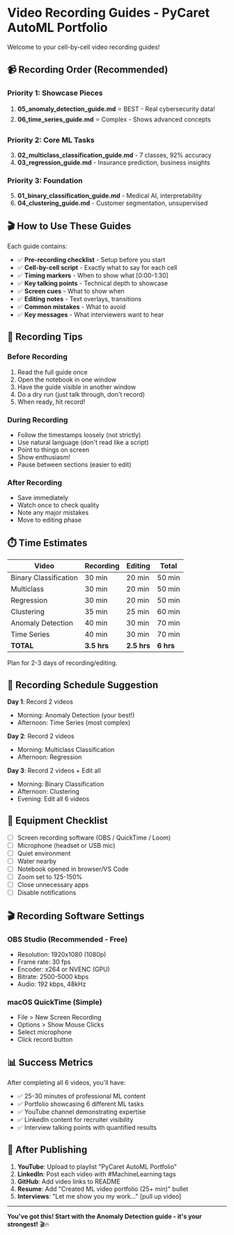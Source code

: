 # Video Recording Guides - PyCaret AutoML Portfolio

Welcome to your cell-by-cell video recording guides!

## 📹 Recording Order (Recommended)

### Priority 1: Showcase Pieces
1. **05_anomaly_detection_guide.md** ⭐ BEST - Real cybersecurity data!
2. **06_time_series_guide.md** ⭐ Complex - Shows advanced concepts

### Priority 2: Core ML Tasks
3. **02_multiclass_classification_guide.md** - 7 classes, 92% accuracy
4. **03_regression_guide.md** - Insurance prediction, business insights

### Priority 3: Foundation
5. **01_binary_classification_guide.md** - Medical AI, interpretability
6. **04_clustering_guide.md** - Customer segmentation, unsupervised

## 🎬 How to Use These Guides

Each guide contains:
- ✅ **Pre-recording checklist** - Setup before you start
- ✅ **Cell-by-cell script** - Exactly what to say for each cell
- ✅ **Timing markers** - When to show what [0:00-1:30]
- ✅ **Key talking points** - Technical depth to showcase
- ✅ **Screen cues** - What to show when
- ✅ **Editing notes** - Text overlays, transitions
- ✅ **Common mistakes** - What to avoid
- ✅ **Key messages** - What interviewers want to hear

## 🎯 Recording Tips

### Before Recording
1. Read the full guide once
2. Open the notebook in one window
3. Have the guide visible in another window
4. Do a dry run (just talk through, don't record)
5. When ready, hit record!

### During Recording
- Follow the timestamps loosely (not strictly)
- Use natural language (don't read like a script)
- Point to things on screen
- Show enthusiasm!
- Pause between sections (easier to edit)

### After Recording
- Save immediately
- Watch once to check quality
- Note any major mistakes
- Move to editing phase

## ⏱️ Time Estimates

| Video | Recording | Editing | Total |
|-------|-----------|---------|-------|
| Binary Classification | 30 min | 20 min | 50 min |
| Multiclass | 30 min | 20 min | 50 min |
| Regression | 30 min | 20 min | 50 min |
| Clustering | 35 min | 25 min | 60 min |
| Anomaly Detection | 40 min | 30 min | 70 min |
| Time Series | 40 min | 30 min | 70 min |
| **TOTAL** | **3.5 hrs** | **2.5 hrs** | **6 hrs** |

Plan for 2-3 days of recording/editing.

## 📝 Recording Schedule Suggestion

**Day 1**: Record 2 videos
- Morning: Anomaly Detection (your best!)
- Afternoon: Time Series (most complex)

**Day 2**: Record 2 videos
- Morning: Multiclass Classification
- Afternoon: Regression

**Day 3**: Record 2 videos + Edit all
- Morning: Binary Classification
- Afternoon: Clustering
- Evening: Edit all 6 videos

## 🎥 Equipment Checklist

- [ ] Screen recording software (OBS / QuickTime / Loom)
- [ ] Microphone (headset or USB mic)
- [ ] Quiet environment
- [ ] Water nearby
- [ ] Notebook opened in browser/VS Code
- [ ] Zoom set to 125-150%
- [ ] Close unnecessary apps
- [ ] Disable notifications

## 🎬 Recording Software Settings

### OBS Studio (Recommended - Free)
- Resolution: 1920x1080 (1080p)
- Frame rate: 30 fps
- Encoder: x264 or NVENC (GPU)
- Bitrate: 2500-5000 kbps
- Audio: 192 kbps, 48kHz

### macOS QuickTime (Simple)
- File > New Screen Recording
- Options > Show Mouse Clicks
- Select microphone
- Click record button

## 📊 Success Metrics

After completing all 6 videos, you'll have:
- ✅ 25-30 minutes of professional ML content
- ✅ Portfolio showcasing 6 different ML tasks
- ✅ YouTube channel demonstrating expertise
- ✅ LinkedIn content for recruiter visibility
- ✅ Interview talking points with quantified results

## 🚀 After Publishing

1. **YouTube**: Upload to playlist "PyCaret AutoML Portfolio"
2. **LinkedIn**: Post each video with #MachineLearning tags
3. **GitHub**: Add video links to README
4. **Resume**: Add "Created ML video portfolio (25+ min)" bullet
5. **Interviews**: "Let me show you my work..." [pull up video]

---

**You've got this! Start with the Anomaly Detection guide - it's your strongest!** 🎬🔥
